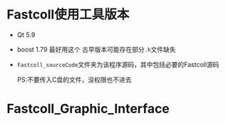 # Fastcoll使用工具版本

+ Qt 5.9
+ boost 1.79 最好用这个 古早版本可能存在部分`.h`文件缺失  
+ `Fastcoll_sourceCode`文件夹为该程序源码，其中包括必要的Fastcoll源码
  
  PS:不要传入C盘的文件，没权限也不进去
# Fastcoll_Graphic_Interface
